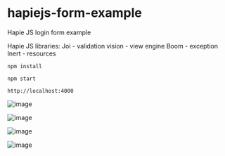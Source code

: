 # hapiejs-form-example
Hapie JS login form example

Hapie JS libraries: 
Joi - validation
vision - view engine
Boom - exception
Inert - resources

```npm install```

```npm start```

```http://localhost:4000```

![image](https://user-images.githubusercontent.com/56085499/87046284-e23a3a00-c1f0-11ea-8419-9bd87cfeca68.png)

![image](https://user-images.githubusercontent.com/56085499/87046374-085fda00-c1f1-11ea-8a72-ae029326232d.png)

![image](https://user-images.githubusercontent.com/56085499/87046469-26c5d580-c1f1-11ea-91bb-cf1012a1ed35.png)

![image](https://user-images.githubusercontent.com/56085499/87046601-4f4dcf80-c1f1-11ea-9ea9-1cef4012495b.png)

